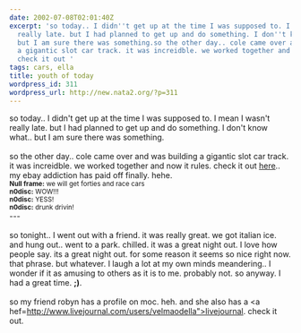 ```yaml
---
date: 2002-07-08T02:01:40Z
excerpt: 'so today.. I didn''t get up at the time I was supposed to. I mean I wasn''t
  really late. but I had planned to get up and do something. I don''t know what..
  but I am sure there was something.so the other day.. cole came over and was building
  a gigantic slot car track. it was increidble. we worked together and now it rules.
  check it out '
tags: cars, ella
title: youth of today
wordpress_id: 311
wordpress_url: http://new.nata2.org/?p=311
---
```


so today.. I didn't get up at the time I was supposed to. I mean I wasn't really late. but I had planned to get up and do something. I don't know what.. but I am sure there was something.<br/><br/>so the other day.. cole came over and was building a gigantic slot car track. it was increidble. we worked together and now it rules. check it out <a href="http://nata2.info/?path=pictures%2Fmisc%2Fslotcars">here</a>.. my ebay addiction has paid off finally. hehe. <br/>
<small><b>Null frame:</b> we will get forties and race cars<br/>
<b>n0disc:</b> WOW!!!<br/>
<b>n0disc:</b> YESS!<br/>
<b>n0disc:</b> drunk drivin!</small><br/>---<br/>
<br/>so tonight.. I went out with a friend. it was really great. we got italian ice. and hung out.. went to a park. chilled. it was a great night out. I love how people say. its a great night out. for some reason it seems so nice right now. that phrase. but whatever. I laugh a lot at my own minds meandering.. I wonder if it as amusing to others as it is to me. probably not. so anyway. I had a great time. <b>;)</b>.<br/><br/>so my friend robyn has a profile on moc. heh. and she also has a <a hef=http://www.livejournal.com/users/velmaodella">livejournal</a>. check it out. 
